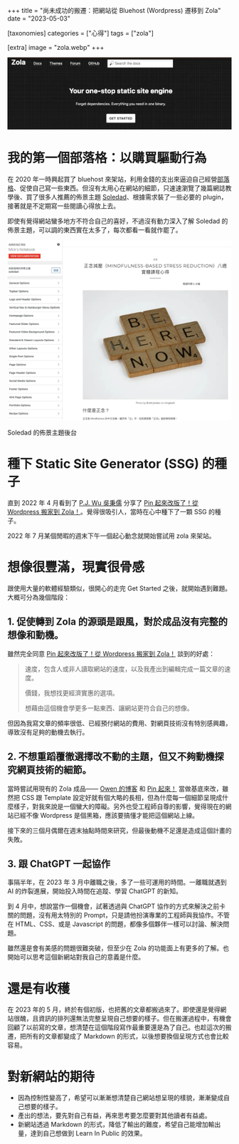 +++
title = "尚未成功的搬遷：把網站從 Bluehost (Wordpress) 遷移到 Zola"
date = "2023-05-03"

[taxonomies]
categories = ["心得"]
tags = ["zola"]

[extra]
image = "zola.webp"
+++

![](zola.webp)

<!-- more -->

# 我的第一個部落格：以購買驅動行為

在 2020 年一時興起買了 bluehost 來架站，利用金錢的支出來逼迫自己經營[部落格](https://mickzh.com)、促使自己寫一些東西。但沒有太用心在網站的細節，只速速瀏覽了幾篇網誌教學後、買了很多人推薦的佈景主題 [Soledad](https://themeforest.net/item/soledad-multiconcept-blogmagazine-wp-theme/12945398)、根據需求裝了一些必要的 plugin，接著就是不定期寫一些閱讀心得放上去。

即使有覺得網站蠻多地方不符合自己的喜好，不過沒有動力深入了解 Soledad 的佈景主題，可以調的東西實在太多了，每次都看一看就作罷了。

![](soledad.webp)
<p class="image-caption">Soledad 的佈景主題後台</p>

# 種下 Static Site Generator (SSG) 的種子

直到 2022 年 4 月看到了 [P.J. Wu 吳秉儒](https://pinchlime.com/about/) 分享了 [Pin 起來改版了！從 Wordpress 搬家到 Zola！](https://pinchlime.com/blog/rebuilt-pinchlime/)。覺得很吸引人，當時在心中種下了一顆 SSG 的種子。

2022 年 7 月某個閒暇的週末下午一個起心動念就開始嘗試用 zola 來架站。

# 想像很豐滿，現實很骨感

跟使用大量的軟體經驗類似，很開心的走完 Get Started 之後，就開始遇到難題。大概可分為幾個階段：

## 1. 促使轉到 Zola 的源頭是跟風，對於成品沒有完整的想像和動機。

雖然完全同意 [Pin 起來改版了！從 Wordpress 搬家到 Zola！](https://pinchlime.com/blog/rebuilt-pinchlime/) 談到的好處：
> 速度，包含人或非人讀取網站的速度，以及我產出到編輯完成一篇文章的速度。
>
> 價錢，我想找更經濟實惠的選項。
>
> 想藉由這個機會學更多一點東西、讓網站更符合自己的想像。

但因為我寫文章的頻率很低、已經預付網站的費用、對網頁技術沒有特別感興趣，導致沒有足夠的動機去執行。

## 2. 不想重蹈覆徹選擇改不動的主題，但又不夠動機探究網頁技術的細節。

當時嘗試用現有的 Zola 成品—— [Owen 的博客](https://www.owenyoung.com/) 和 [Pin 起來！](https://pinchlime.com/) 當做基底來改，雖然把 CSS 跟 Template 設定好就有個大略的長相，但為什麼每一個細節呈現成什麼樣子，對我來說是一個蠻大的障礙。另外也受工程師自尊的影響，覺得現在的網站已經不像 Wordpress 是個黑箱，應該要搞懂才能把這個網站上線。

接下來的三個月偶爾在週末抽點時間來研究，但最後動機不足還是造成這個計畫的失敗。

## 3. 跟 ChatGPT 一起協作

事隔半年，在 2023 年 3 月中離職之後，多了一些可運用的時間。一離職就遇到 AI 的炸裂進展，開始投入時間在追蹤、學習 ChatGPT 的新知。

到 4 月中，想說當作一個機會，試著透過與 ChatGPT 協作的方式來解決之前卡關的問題，沒有用太特別的 Prompt，只是請他扮演專業的工程師與我協作。不管在 HTML、CSS、或是 Javascript 的問題，都像多個夥伴一樣可以討論、解決問題。

雖然還是會有美感的問題很難突破，但至少在 Zola 的功能面上有更多的了解。也開始可以思考這個新網站對我自己的意義是什麼。

# 還是有收穫
在 2023 年的 5 月，終於有個初版，也把舊的文章都搬過來了。即使還是覺得網站很醜，且資訊的排列還無法完整呈現自己想要的樣子。但在搬運過程中，有機會回顧了以前寫的文章，想清楚在這個階段寫作最重要還是為了自己。也趁這次的搬遷，把所有的文章都變成了 Markdown 的形式，以後想要換個呈現方式也會比較容易。

# 對新網站的期待
- 因為控制性變高了，希望可以漸漸想清楚自己網站想呈現的樣貌，漸漸變成自己想要的樣子。
- 產出的想法，要先對自己有益，再來思考要怎麼要對其他讀者有益處。
- 新網站透過 Markdown 的形式，降低了輸出的難度，希望自己能增加輸出量，達到自己想做到 Learn In Public 的效果。

